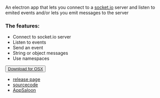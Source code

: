 An electron app that lets you connect to a [socket.io](http://socket.io/) server and listen to emited events and/or lets you emit messages to the server

 <div class="center-wrapper">
<h3>The features:</h3>
<div class="list-wrapper">
  <ul>
    <li>Connect to socket.io server</li>
    <li>Listen to events</li>
    <li>Send an event</li>
    <li>String or object messages</li>
    <li>Use namespaces</li>
  </ul>
  </div>
  <button class="download">
            <a href="https://github.com/AppSaloon/socket.io-tester/releases/download/v1.0.1/socket-io-tester-darwin-x64.zip">Download for OSX</a>
  </button>
</div>
<div class="justify-wrapper">
 <ul>
     <li><a href="https://github.com/AppSaloon/socket.io-tester/releases">release page</a></li>
     <li><a href="https://github.com/AppSaloon/socket.io-tester">sourcecode</a></li>
     <li><a href="https://appsaloon.be/">AppSaloon</a></li>
  </ul>
</div>

